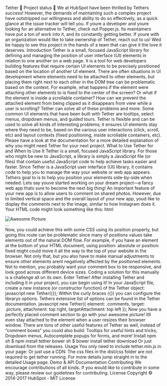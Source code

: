 Tether :rotating_light: Project status :rotating_light: We at HubSpot have been thrilled by Tethers success! However, the demands of maintaining such a complex project have outstripped our willingness and ability to do so effectively, as a quick glance at the issue tracker will tell you. If youre a developer and youre looking for an alternative to Tether, check out Popper.js. Its maintainers have put a ton of work into it, and its constantly getting better. If youre with an organization would like to take ownership of Tether, reach out to us! Wed be happy to see this project in the hands of a team that can give it the love it deserves. Introduction Tether is a small, focused JavaScript library for defining and managing the position of user interface (UI) elements in relation to one another on a web page. It is a tool for web developers building features that require certain UI elements to be precisely positioned based on the location of another UI element. There are often situations in UI development where elements need to be attached to other elements, but placing them right next to each other in the DOM tree can be problematic based on the context. For example, what happens if the element were attaching other elements to is fixed to the center of the screen? Or what if the element is inside a scrollable container? How can we prevent the attached element from being clipped as it disappears from view while a user is scrolling? Tether can solve all of these problems and more. Some common UI elements that have been built with Tether are tooltips, select menus, dropdown menus, and guided tours. Tether is flexible and can be used to solve all kinds of interesting problems; it ensures UI elements stay where they need to be, based on the various user interactions (click, scroll, etc) and layout contexts (fixed positioning, inside scrollable containers, etc). Please have a look at the documentation for a more detailed explanation of why you might need Tether for your next project. What to Use Tether for and When to Use It Tether is a small, focused JavaScript library. For those who might be new to JavaScript, a library is simply a JavaScript file (or files) that contain useful JavaScript code to help achieve tasks easier and faster. Since Tether is a JavaScript user interface (UI) library, it contains code to help you to manage the way your website or web app appears. Tethers goal to is to help you position your elements side-by-side when needed. Lets say youve started working on your dream project—a fancy web app thats sure to become the next big thing! An important feature of your new app is to allow users to comment on shared photos. However, due to limited vertical space and the overall layout of your new app, youd like to display the comments next to the image, similar to how Instagram does it. Your HTML code might look something like this: html <div class="container"> <img src="awesome-picture.jpg" alt="Awesome Picture" class="picture"> <div class="comments"> ... </div> </div> Now, you could achieve this with some CSS using its position property, but going this route can be problematic since many of positions values take elements out of the natural DOM flow. For example, if you have an element at the bottom of your HTML document, using position: absolute or position: fixed might could move it all the way to the top of your website in the browser. Not only that, but you also have to make manual adjustments to ensure other elements arent negatively affected by the positioned elements. Not to mention, you probably want your comment box to be responsive, and look good across different device sizes. Coding a solution for this manually is a challenge all on its own. Enter Tether! After installing Tether and including it in your project, you can begin using it! In your JavaScript file, create a new instance (or constructor function) of the Tether object: javascript new Tether({}); Within the curly braces ({}) you can configure the librarys options. Tethers extensive list of options can be found in the Tether documentation. javascript new Tether({ element: .comments, target: .picture, attachment: top right, targetAttachment: top left }); Now you have a perfectly placed comment section to go with your awesome picture! Itll even stay attached to the element when a user resizes their browser window. There are tons of other useful features of Tether as well, instead of “comment boxes” you could also build: Tooltips for useful hints and tricks, Dropdown menus, Autocomplete popups for forms, and more! Install npm sh $ npm install tether bower sh $ bower install tether download Or just download from the releases. Usage You only need to include tether.min.js in your page: <script src="path/to/dist/js/tether.min.js"></script> Or just use a CDN: <script src="//cdnjs.cloudflare.com/ajax/libs/tether/1.4.4/js/tether.min.js"></script> The css files in the dist/css folder are not required to get tether running. For more details jump straight in to the detailed Usage page. Demo & API Documentation Contributing We encourage contributions of all kinds. If you would like to contribute in some way, please review our guidelines for contributing. License Copyright © 2014-2017 HubSpot - MIT License